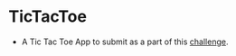 # TicTacToe

- A Tic Tac Toe App to submit as a part of this [challenge](https://gist.github.com/danjm/e5d9079efb01b5b7e7c3482ecfc49dc1).
